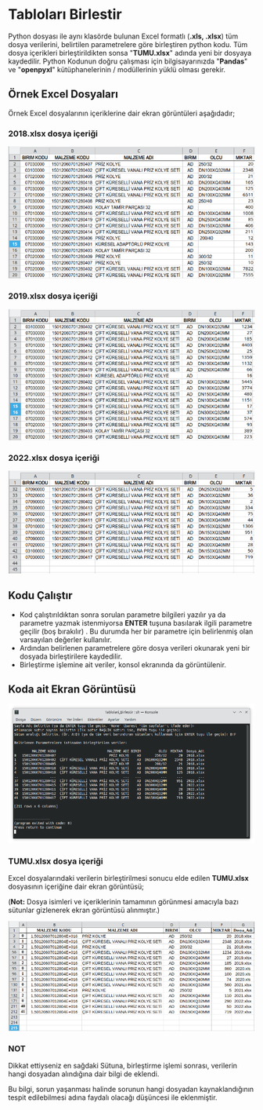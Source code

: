 # Tabloları Birlestir
Python dosyası ile aynı klasörde bulunan Excel formatlı (**.xls, .xlsx**) tüm dosya verilerini, belirtilen parametrelere göre birleştiren python kodu.
Tüm dosya içerikleri birleştirildikten sonsa "**TUMU.xlsx**" adında yeni bir dosyaya kaydedilir.
Python Kodunun doğru çalışması için bilgisayarınızda "**Pandas**" ve "**openpyxl**" kütüphanelerinin / modüllerinin yüklü olması gerekir.

## Örnek Excel Dosyaları
Örnek Excel dosyalarının içeriklerine dair ekran görüntüleri aşağıdadır;

### 2018.xlsx dosya içeriği
![r2018](resimler/2018.png)

### 2019.xlsx dosya içeriği
![r2019](resimler/2019.png)

### 2022.xlsx dosya içeriği
![r2022](resimler/2022.png)


## Kodu Çalıştır
* Kod çalıştırıldıktan sonra sorulan parametre bilgileri yazılır ya da parametre yazmak istenmiyorsa **ENTER** tuşuna basılarak ilgili parametre geçilir (boş bırakılır) . Bu durumda her bir parametre için belirlenmiş olan varsayılan değerler kullanılır.
* Ardından belirlenen parametrelere göre dosya verileri okunarak yeni bir dosyada birleştirilere kaydedilir.
* Birleştirme işlemine ait veriler, konsol ekranında da görüntülenir.

## Koda ait Ekran Görüntüsü
![SS](resimler/SS.png)

### TUMU.xlsx dosya içeriği
Excel dosyalarındaki verilerin birleştirilmesi sonucu elde edilen **TUMU.xlsx** dosyasının içeriğine dair ekran görüntüsü;

(**Not:** Dosya isimleri ve  içeriklerinin tamamının görünmesi amacıyla bazı sütunlar gizlenerek ekran görüntüsü alınmıştır.)

![tumu](resimler/TUMU.png)

### NOT
Dikkat ettiyseniz en sağdaki Sütuna, birleştirme işlemi sonrası, verilerin hangi dosyadan alındığına dair bilgi de eklendi. 

Bu bilgi, sorun yaşanması halinde sorunun hangi dosyadan kaynaklandığının tespit edilebilmesi adına faydalı olacağı düşüncesi ile eklenmiştir.